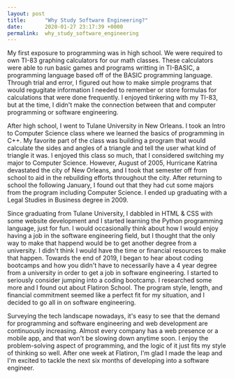 ```yaml
---
layout: post
title:      "Why Study Software Engineering?"
date:       2020-01-27 23:17:39 +0000
permalink:  why_study_software_engineering
---
```



My first exposure to programming was in high school. We were required to own TI-83 graphing calculators for our math classes. These calculators were able to run basic games and programs writting in TI-BASIC, a programming language based off of the BASIC programming language. Through trial and error, I figured out how to make simple programs that would regugitate information I needed to remember or store formulas for calculations that were done frequently. I enjoyed tinkering with my TI-83, but at the time, I didn't make the connection between that and computer programming or software engineering. 

After high school, I went to Tulane University in New Orleans.  I took an Intro to Computer Science class where we learned the basics of programming in C++. My favorite part of the class was building a program that would calculate the sides and angles of a triangle and tell the user what kind of triangle it was. I enjoyed this class so much, that I considered switching my major to Computer Science. However, August of 2005, Hurricane Katrina devastated the city of New Orleans, and I took that semester off from school to aid in the rebuilding efforts throughout the city. After returning to school the following January, I found out that they had cut some majors from the program including Computer Science. I ended up graduating with a Legal Studies in Business degree in 2009.

Since graduating from Tulane University, I dabbled in HTML & CSS with some website development and I started learning the Python programming language, just for fun. I would occasionally think about how I would enjoy having a job in the software engineering field, but I thought that the only way to make that happend would be to get another degree from a university. I didn't think I would have the time or financial resources to make that happen. Towards the end of 2019, I began to hear about coding bootcamps and how you didn't have to necessarily have a 4 year degree from a university in order to get a job in software engineering. I started to seriously consider jumping into a coding bootcamp. I researched some more and I found out about Flatiron School. The program style, length, and financial commitment seemed like a perfect fit for my situation, and I decided to go all in on software engineering.

Surveying the tech landscape nowadays, it's easy to see that the demand for programming and software engineering and web development are continuously increasing. Almost every company has a web presence or a mobile app, and that won't be slowing down anytime soon. I enjoy the problem-solving aspect of programming, and the logic of it just fits my style of thinking so well. After one week at Flatiron, I'm glad I made the leap and I'm excited to tackle the next six months of developing into a software engineer.
